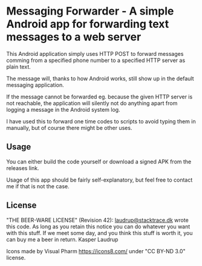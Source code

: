 Messaging Forwarder - A simple Android app for forwarding text messages to a web server
=======================================================================================

This Android application simply uses HTTP POST to forward messages comming from a specified phone
number to a specified HTTP server as plain text.

The message will, thanks to how Android works, still show up in the default messaging application.

If the message cannot be forwarded eg. because the given HTTP server is not reachable, the
application will silently not do anything apart from logging a message in the Android system log.

I have used this to forward one time codes to scripts to avoid typing them in manually, but of
course there might be other uses.

Usage
-----
You can either build the code yourself or download a signed APK from the releases link.

Usage of this app should be fairly self-explanatory, but feel free to contact me if that is not the
case.

License
-------
"THE BEER-WARE LICENSE" (Revision 42):
 <laudrup@stacktrace.dk> wrote this code.  As long as you retain this notice you
 can do whatever you want with this stuff. If we meet some day, and you think
 this stuff is worth it, you can buy me a beer in return.       Kasper Laudrup

Icons made by Visual Pharm <https://icons8.com/> under "CC BY-ND 3.0" license.
